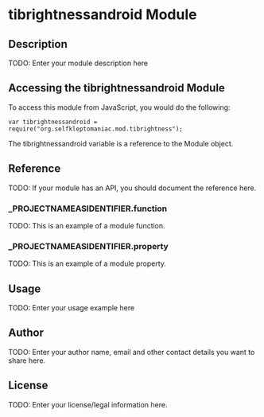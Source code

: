 # tibrightnessandroid Module

## Description

TODO: Enter your module description here

## Accessing the tibrightnessandroid Module

To access this module from JavaScript, you would do the following:

	var tibrightnessandroid = require("org.selfkleptomaniac.mod.tibrightness");

The tibrightnessandroid variable is a reference to the Module object.	

## Reference

TODO: If your module has an API, you should document
the reference here.

### ___PROJECTNAMEASIDENTIFIER__.function

TODO: This is an example of a module function.

### ___PROJECTNAMEASIDENTIFIER__.property

TODO: This is an example of a module property.

## Usage

TODO: Enter your usage example here

## Author

TODO: Enter your author name, email and other contact
details you want to share here. 

## License

TODO: Enter your license/legal information here.
